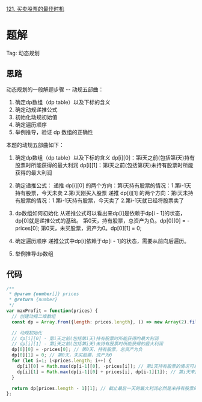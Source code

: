[121. 买卖股票的最佳时机](https://leetcode-cn.com/problems/best-time-to-buy-and-sell-stock/description/)

# 题解
Tag: 动态规划

## 思路
动态规划的一般解题步骤 -- 动规五部曲：
1. 确定dp数组（dp table）以及下标的含义
2. 确定动规递推公式
3. 初始化动规初始值
4. 确定遍历顺序
5. 举例推导，验证 dp 数组的正确性

本题的动规五部曲如下：
1. 确定dp数组（dp table）以及下标的含义
dp[i][0]：第i天之前(包括第i天)持有股票时所能获得的最大利润
dp[i][1]：第i天之前(包括第i天)未持有股票时所能获得的最大利润

2. 确定递推公式：
递推 dp[i][0] 的两个方向：第i天持有股票的情况：1.第i-1天持有股票，今天未卖 2.第i天刚买入股票
递推 dp[i][1] 的两个方向：第i天未持有股票的情况：1.第i-1天持有股票，今天卖了 2.第i-1天就已经将股票卖了

3. dp数组如何初始化
从递推公式可以看出来dp[i]是依赖于dp[i - 1]的状态，dp[0]就是递推公式的基础。
第0天，持有股票，总资产为负。dp[0][0] = -prices[0];
第0天，未买股票，资产为0。dp[0][1] = 0; 

4. 确定遍历顺序
递推公式中dp[i]依赖于dp[i - 1]的状态，需要从前向后遍历。

5. 举例推导dp数组


## 代码
```js
/**
 * @param {number[]} prices
 * @return {number}
 */
var maxProfit = function(prices) {
  // 创建动规二维数组
  const dp = Array.from({length: prices.length}, () => new Array(2).fill(0));

  // 动规初始化
  // dp[i][0] - 第i天之前(包括第i天)持有股票时所能获得的最大利润
  // dp[i][1] - 第i天之前(包括第i天)未持有股票时所能获得的最大利润
  dp[0][0] = -prices[0]; // 第0天，持有股票，总资产为负
  dp[0][1] = 0; // 第0天，未买股票，资产为0
  for (let i=1; i<prices.length; i++) {
    dp[i][0] = Math.max(dp[i-1][0], -prices[i]); // 第i天持有股票的情况可从两方向递推得到：1.第i-1天持有股票，今天未卖 2.第i天刚买入股票
    dp[i][1] = Math.max(dp[i-1][0] + prices[i], dp[i-1][1]); // 第i天未持有股票的情况可从两方向递推得到：1.第i-1天持有股票，今天卖了 2.第i-1天就已经将股票卖了
  }

  return dp[prices.length - 1][1]; // 截止最后一天的最大利润必然是未持有股票的状态
};
```